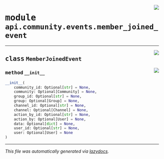 <!-- markdownlint-disable -->

<a href="https://github.com/switchcollab/Switch-Bots-Python-Library/tree/main/src/switch/api/community/events/member_joined_event.py#L0"><img align="right" src="https://img.shields.io/badge/-source-cccccc?style=flat-square"/></a>

# <kbd>module</kbd> `api.community.events.member_joined_event`






---

<a href="https://github.com/switchcollab/Switch-Bots-Python-Library/tree/main/src/switch/api/community/events/member_joined_event.py#L10"><img align="right" src="https://img.shields.io/badge/-source-cccccc?style=flat-square"/></a>

## <kbd>class</kbd> `MemberJoinedEvent`




<a href="https://github.com/switchcollab/Switch-Bots-Python-Library/tree/main/src/switch/api/community/events/member_joined_event.py#L11"><img align="right" src="https://img.shields.io/badge/-source-cccccc?style=flat-square"/></a>

### <kbd>method</kbd> `__init__`

```python
__init__(
    community_id: Optional[str] = None,
    community: Optional[Community] = None,
    group_id: Optional[str] = None,
    group: Optional[Group] = None,
    channel_id: Optional[str] = None,
    channel: Optional[Channel] = None,
    action_by_id: Optional[str] = None,
    action_by: Optional[User] = None,
    data: Optional[dict] = None,
    user_id: Optional[str] = None,
    user: Optional[User] = None
)
```











---

_This file was automatically generated via [lazydocs](https://github.com/ml-tooling/lazydocs)._
